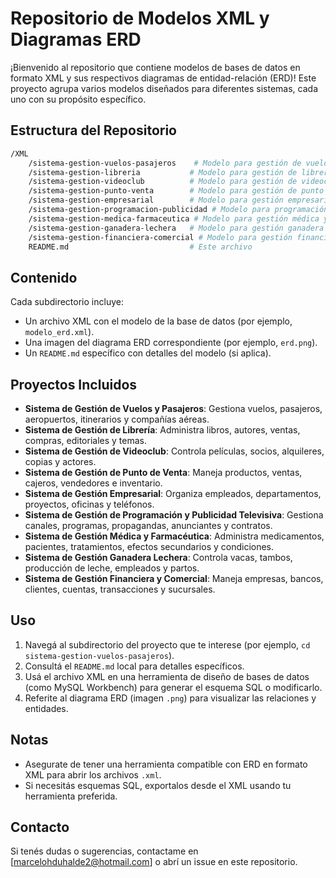 # Repositorio de Modelos XML y Diagramas ERD

¡Bienvenido al repositorio que contiene modelos de bases de datos en formato XML y sus respectivos diagramas de entidad-relación (ERD)! Este proyecto agrupa varios modelos diseñados para diferentes sistemas, cada uno con su propósito específico.

## Estructura del Repositorio
```bash
/XML
    /sistema-gestion-vuelos-pasajeros    # Modelo para gestión de vuelos y pasajeros
    /sistema-gestion-libreria           # Modelo para gestión de librería
    /sistema-gestion-videoclub          # Modelo para gestión de videoclub
    /sistema-gestion-punto-venta        # Modelo para gestión de punto de venta
    /sistema-gestion-empresarial        # Modelo para gestión empresarial
    /sistema-gestion-programacion-publicidad # Modelo para programación y publicidad televisiva
    /sistema-gestion-medica-farmaceutica # Modelo para gestión médica y farmacéutica
    /sistema-gestion-ganadera-lechera   # Modelo para gestión ganadera lechera
    /sistema-gestion-financiera-comercial # Modelo para gestión financiera y comercial
    README.md                           # Este archivo
```

## Contenido
Cada subdirectorio incluye:
- Un archivo XML con el modelo de la base de datos (por ejemplo, `modelo_erd.xml`).
- Una imagen del diagrama ERD correspondiente (por ejemplo, `erd.png`).
- Un `README.md` específico con detalles del modelo (si aplica).

## Proyectos Incluidos
- **Sistema de Gestión de Vuelos y Pasajeros**: Gestiona vuelos, pasajeros, aeropuertos, itinerarios y compañías aéreas.
- **Sistema de Gestión de Librería**: Administra libros, autores, ventas, compras, editoriales y temas.
- **Sistema de Gestión de Videoclub**: Controla películas, socios, alquileres, copias y actores.
- **Sistema de Gestión de Punto de Venta**: Maneja productos, ventas, cajeros, vendedores e inventario.
- **Sistema de Gestión Empresarial**: Organiza empleados, departamentos, proyectos, oficinas y teléfonos.
- **Sistema de Gestión de Programación y Publicidad Televisiva**: Gestiona canales, programas, propagandas, anunciantes y contratos.
- **Sistema de Gestión Médica y Farmacéutica**: Administra medicamentos, pacientes, tratamientos, efectos secundarios y condiciones.
- **Sistema de Gestión Ganadera Lechera**: Controla vacas, tambos, producción de leche, empleados y partos.
- **Sistema de Gestión Financiera y Comercial**: Maneja empresas, bancos, clientes, cuentas, transacciones y sucursales.

## Uso
1. Navegá al subdirectorio del proyecto que te interese (por ejemplo, `cd sistema-gestion-vuelos-pasajeros`).
2. Consultá el `README.md` local para detalles específicos.
3. Usá el archivo XML en una herramienta de diseño de bases de datos (como MySQL Workbench) para generar el esquema SQL o modificarlo.
4. Referite al diagrama ERD (imagen `.png`) para visualizar las relaciones y entidades.

## Notas
- Asegurate de tener una herramienta compatible con ERD en formato XML para abrir los archivos `.xml`.
- Si necesitás esquemas SQL, exportalos desde el XML usando tu herramienta preferida.

## Contacto
Si tenés dudas o sugerencias, contactame en [marcelohduhalde2@hotmail.com] o abrí un issue en este repositorio.